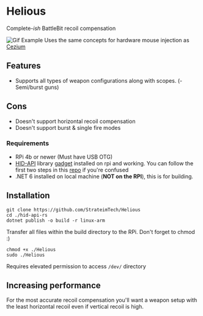 # Helious
Complete-_ish_ BattleBit recoil compensation

![Gif Example](recoil.gif)
Uses the same concepts for hardware mouse injection as [Cezium](https://github.com/StrateimTech/Cezium)

## Features
- Supports all types of weapon configurations along with scopes. (- Semi/burst guns)

## Cons
- Doesn't support horizontal recoil compensation
- Doesn't support burst & single fire modes

### Requirements
- RPi 4b or newer (Must have USB OTG)
- [HID-API](https://github.com/StrateimTech/HID-API) library [gadget](https://github.com/StrateimTech/hid-api-rs/blob/master/example_gadget.sh) installed on rpi and working. You can follow the first two steps in this [repo](https://github.com/StrateimTech/hid-api-rs#setting-up) if you're confused
- .NET 6 installed on local machine (**NOT on the RPI**), this is for building.

## Installation
```
git clone https://github.com/StrateimTech/Helious
cd ./hid-api-rs
dotnet publish -o build -r linux-arm
```
Transfer all files within the build directory to the RPi.
Don't forget to chmod :)
```
chmod +x ./Helious
sudo ./Helious
```
Requires elevated permission to access ``/dev/`` directory

## Increasing performance
For the most accurate recoil compensation you'll want a weapon setup with the least horizontal recoil even if vertical recoil is high.
